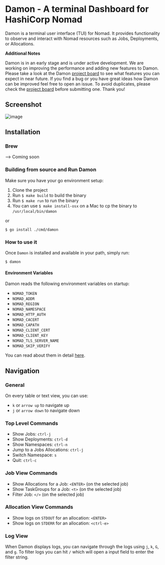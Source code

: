 # Damon - A terminal Dashboard for HashiCorp Nomad

Damon is a terminal user interface (TUI) for Nomad. It provides functionality to observe and interact with Nomad resources such as Jobs, Deployments, or Allocations.

**Additional Notes**

Damon is in an early stage and is under active development. We are working on improving the performance and adding new features to Damon.
Please take a look at the Damon [project board](https://github.com/hashicorp/damon/projects/2) to see what features you can expect in near future.
If you find a bug or you have great ideas how Damon can be improved feel free to open an issue. To avoid duplicates, please check the [project board](https://github.com/hashicorp/damon/projects/2) 
before submitting one. Thank you!

## Screenshot

![image](https://user-images.githubusercontent.com/82210389/126840047-dd96be77-f7fc-4903-972a-c783cc615a33.png)


## Installation

### Brew

--> Coming soon

### Building from source and Run Damon

Make sure you have your go environment setup:

1. Clone the project
1. Run `$ make build` to build the binary
1. Run `$ make run` to run the binary
1. You can use `$ make install-osx` on a Mac to cp the binary to `/usr/local/bin/damon`

or

```
$ go install ./cmd/damon
```

### How to use it

Once `Damon` is installed and available in your path, simply run:

```
$ damon
```

#### Environment Variables

Damon reads the following environment variables on startup:

- `NOMAD_TOKEN`
- `NOMAD_ADDR`
- `NOMAD_REGION`
- `NOMAD_NAMESPACE`
- `NOMAD_HTTP_AUTH`
- `NOMAD_CACERT`
- `NOMAD_CAPATH`
- `NOMAD_CLIENT_CERT`
- `NOMAD_CLIENT_KEY`
- `NOMAD_TLS_SERVER_NAME`
- `NOMAD_SKIP_VERIFY`

You can read about them in detail [here](https://www.nomadproject.io/docs/runtime/environment).

## Navigation

### General

On every table or text view, you can use:

- `k` or `arrow up` to navigate up
- `j` or `arrow down` to navigate down

### Top Level Commands

- Show Jobs: `ctrl-j`
- Show Deployments: `ctrl-d`
- Show Namespaces: `ctrl-n`
- Jump to a Jobs Allocations: `ctrl-j`
- Switch Namespace: `s`
- Quit: `ctrl-c`

### Job View Commands

- Show Allocations for a Job: `<ENTER>` (on the selected job)
- Show TaskGroups for a Job: `<t>` (on the selected job)
- Filter Job: `</>` (on the selected job)

### Allocation View Commands

- Show logs on `STDOUT` for an allocation: `<ENTER>`
- Show logs on `STDERR` for an allocation: `<ctrl-e>`

### Log View

When Damon displays logs, you can navigate through the logs using `j`, `k`, `G`, and `g`.
To filter logs you can hit `/` which will open a input field to enter the filter string.
